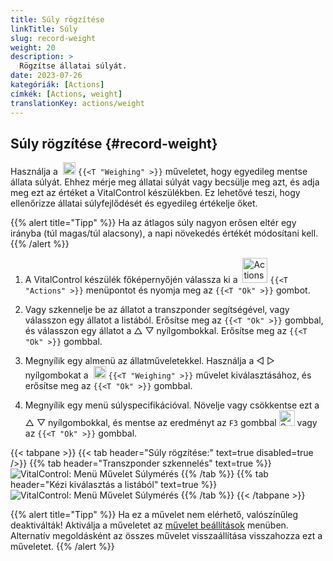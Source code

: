 ```yaml
---
title: Súly rögzítése
linkTitle: Súly
slug: record-weight
weight: 20
description: >
  Rögzítse állatai súlyát.
date: 2023-07-26
kategóriák: [Actions]
címkék: [Actions, weight]
translationKey: actions/weight
---
```


## Súly rögzítése {#record-weight}
Használja a &nbsp;<img src="/icons/actions/weight.svg" width="20" align="bottom" alt="Weighing" /> `{{<T "Weighing" >}}` műveletet, hogy egyedileg mentse állata súlyát. Ehhez mérje meg állatai súlyát vagy becsülje meg azt, és adja meg ezt az értéket a VitalControl készülékben. Ez lehetővé teszi, hogy ellenőrizze állatai súlyfejlődését és egyedileg értékelje őket.

{{% alert title="Tipp" %}}
Ha az átlagos súly nagyon erősen eltér egy irányba (túl magas/túl alacsony), a napi növekedés értékét módosítani kell.
{{% /alert %}}

1. A VitalControl készülék főképernyőjén válassza ki a &nbsp;<img src="/icons/actions.svg" width="40" align="bottom" alt="Actions" /> `{{<T "Actions" >}}` menüpontot és nyomja meg az `{{<T "Ok" >}}` gombot.

2. Vagy szkennelje be az állatot a transzponder segítségével, vagy válasszon egy állatot a listából. Erősítse meg az `{{<T "Ok" >}}` gombbal, és válasszon egy állatot a △ ▽ nyílgombokkal. Erősítse meg az `{{<T "Ok" >}}` gombbal.

3. Megnyílik egy almenü az állatműveletekkel. Használja a ◁ ▷ nyílgombokat a &nbsp;<img src="/icons/actions/weight.svg" width="20" align="bottom" alt="Weighing" /> `{{<T "Weighing" >}}` művelet kiválasztásához, és erősítse meg az `{{<T "Ok" >}}` gombbal.

4. Megnyílik egy menü súlyspecifikációval. Növelje vagy csökkentse ezt a △ ▽ nyílgombokkal, és mentse az eredményt az `F3` gombbal <img src="/icons/footer/save.svg" width="25" align="bottom" alt="Save" /> vagy az `{{<T "Ok" >}}` gombbal.

{{< tabpane >}}
{{< tab header="Súly rögzítése:" text=true disabled=true />}}
{{% tab header="Transzponder szkennelés" text=true %}}
  ![VitalControl: Menü Művelet Súlymérés](../images/weighing-scan.png "Súlymérés")
{{% /tab %}}
{{% tab header="Kézi kiválasztás a listából" text=true %}}
  ![VitalControl: Menü Művelet Súlymérés](../images/weighing.png "Súlymérés")
{{% /tab %}}
{{< /tabpane >}}

{{% alert title="Tipp" %}}
Ha ez a művelet nem elérhető, valószínűleg deaktiválták! Aktiválja a műveletet az [művelet beállítások](../setting/) menüben. Alternatív megoldásként az összes művelet visszaállítása visszahozza ezt a műveletet.
{{% /alert %}}


